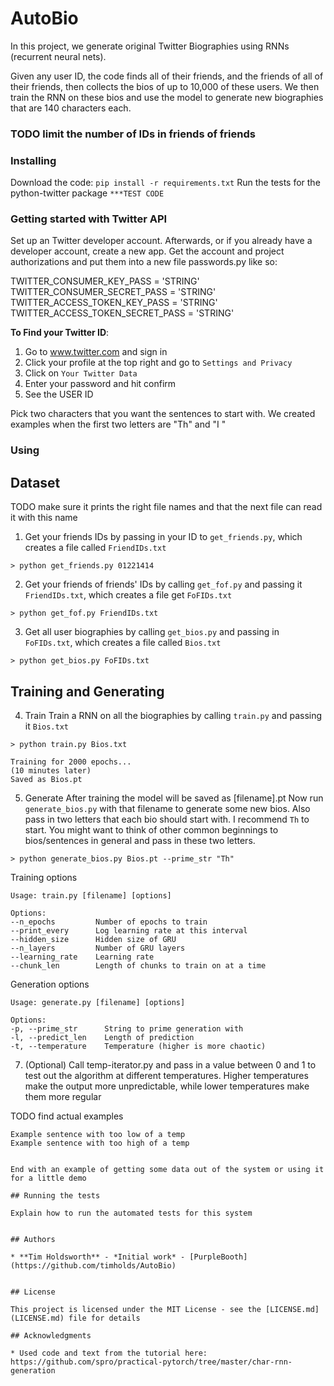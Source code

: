   # AutoBio

In this project, we generate original Twitter Biographies using RNNs (recurrent neural nets).

Given any user ID, the code finds all of their friends, and the friends of all of their friends, then collects the bios of up to 10,000 of these users. We then train the RNN on these bios and use the model to generate new biographies that are 140 characters each.


### TODO limit the number of IDs in friends of friends

### Installing

Download the code: `pip install -r requirements.txt`
Run the tests for the python-twitter package `***TEST CODE`


### Getting started with Twitter API

Set up an Twitter developer account.
Afterwards, or if you already have a developer account, create a new app.
Get the account and project authorizations and put them into a new file passwords.py like so:

TWITTER_CONSUMER_KEY_PASS = 'STRING'
TWITTER_CONSUMER_SECRET_PASS = 'STRING'
TWITTER_ACCESS_TOKEN_KEY_PASS = 'STRING'
TWITTER_ACCESS_TOKEN_SECRET_PASS = 'STRING'

**To Find your Twitter ID**:
1) Go to www.twitter.com and sign in
2) Click your profile at the top right and go to `Settings and Privacy`
3) Click on `Your Twitter Data`
4) Enter your password and hit confirm
5) See the USER ID

Pick two characters that you want the sentences to start with.
We created examples when the first two letters are "Th" and "I "


### Using

## Dataset

TODO make sure it prints the right file names and that the next file can read it with this name

1) Get your friends IDs by passing in your ID to `get_friends.py`, which creates a file called `FriendIDs.txt`
```
> python get_friends.py 01221414
```

2) Get your friends of friends' IDs by calling `get_fof.py` and passing it `FriendIDs.txt`, which creates a file get `FoFIDs.txt`
```
> python get_fof.py FriendIDs.txt
```

3) Get all user biographies by calling `get_bios.py` and passing in `FoFIDs.txt`, which creates a file called `Bios.txt`
```
> python get_bios.py FoFIDs.txt
```


## Training and Generating
4) Train
Train a RNN on all the biographies by calling `train.py` and passing it `Bios.txt`

```
> python train.py Bios.txt

Training for 2000 epochs...
(10 minutes later)
Saved as Bios.pt
```

5) Generate
After training the model will be saved as [filename].pt
Now run `generate_bios.py` with that filename to generate some new bios.
Also pass in two letters that each bio should start with. I recommend `Th` to start. You might want to think of other common
beginnings to bios/sentences in general and pass in these two letters.

```
> python generate_bios.py Bios.pt --prime_str "Th"
```

Training options
```
Usage: train.py [filename] [options]

Options:
--n_epochs         Number of epochs to train
--print_every      Log learning rate at this interval
--hidden_size      Hidden size of GRU
--n_layers         Number of GRU layers
--learning_rate    Learning rate
--chunk_len        Length of chunks to train on at a time
```

Generation options
```
Usage: generate.py [filename] [options]

Options:
-p, --prime_str      String to prime generation with
-l, --predict_len    Length of prediction
-t, --temperature    Temperature (higher is more chaotic)
```

7) (Optional) Call temp-iterator.py and pass in a value between 0 and 1 to test out the algorithm at different temperatures. Higher temperatures
make the output more unpredictable, while lower temperatures make them more regular

TODO find actual examples
```
Example sentence with too low of a temp
Example sentence with too high of a temp


End with an example of getting some data out of the system or using it for a little demo

## Running the tests

Explain how to run the automated tests for this system


## Authors

* **Tim Holdsworth** - *Initial work* - [PurpleBooth](https://github.com/timholds/AutoBio)


## License

This project is licensed under the MIT License - see the [LICENSE.md](LICENSE.md) file for details

## Acknowledgments

* Used code and text from the tutorial here: https://github.com/spro/practical-pytorch/tree/master/char-rnn-generation
